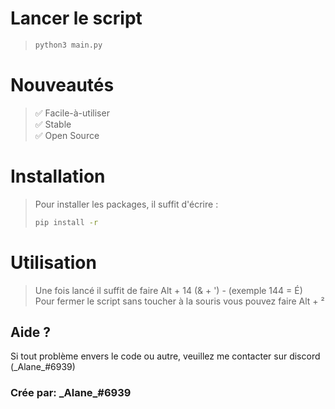 # Lancer le script
> ```bash
> python3 main.py
> ```

# Nouveautés 
> ✅ Facile-à-utiliser <br>
> ✅ Stable <br>
> ✅ Open Source <br>

# Installation
> Pour installer les packages, il suffit d'écrire :
> ```bash
> pip install -r
> ```

# Utilisation
> Une fois lancé il suffit de faire Alt + 14 (& + ') - (exemple 144 = É)
> <br>
> Pour fermer le script sans toucher à la souris vous pouvez faire Alt + ²

## Aide ?
Si tout problème envers le code ou autre, veuillez me contacter sur discord (\_Alane\_#6939)

### Crée par: \_Alane\_#6939

